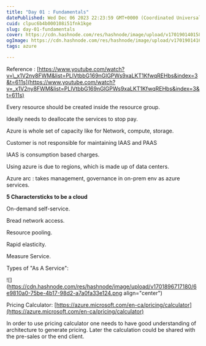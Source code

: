 ```yaml
---
title: "Day 01 : Fundamentals"
datePublished: Wed Dec 06 2023 22:23:59 GMT+0000 (Coordinated Universal Time)
cuid: clpuc6b4b000108i51fnk1kge
slug: day-01-fundamentals
cover: https://cdn.hashnode.com/res/hashnode/image/upload/v1701901401583/d4f9d1d9-5c3c-40d1-aad5-49e1fa665326.png
ogImage: https://cdn.hashnode.com/res/hashnode/image/upload/v1701901416413/cf6ff51f-6719-4214-ad61-8bc673cdc54c.png
tags: azure

---
```


Reference : [https://www.youtube.com/watch?v=\_x1V2ny8FWM&list=PLlVtbbG169nGlGPWs9xaLKT1KfwqREHbs&index=3&t=611s](https://www.youtube.com/watch?v=_x1V2ny8FWM&list=PLlVtbbG169nGlGPWs9xaLKT1KfwqREHbs&index=3&t=611s)

Every resource should be created inside the resource group.

Ideally needs to deallocate the services to stop pay.

Azure is whole set of capacity like for Network, compute, storage.

Customer is not responsible for maintaining IAAS and PAAS

IAAS is consumption based charges.

Using azure is due to regions, which is made up of data centers.

Azure arc : takes management, governance in on-prem env as azure services.

**5 Charactersticks to be a cloud**

On-demand self-service.

Bread network access.

Resource pooling.

Rapid elasticity.

Measure Service.

Types of "As A Service":

![](https://cdn.hashnode.com/res/hashnode/image/upload/v1701896717180/6e9810a0-75be-4b17-98d2-a7a0fa33e124.png align="center")

Pricing Calculator: [https://azure.microsoft.com/en-ca/pricing/calculator](https://azure.microsoft.com/en-ca/pricing/calculator)

In order to use pricing calculator one needs to have good understanding of architecture to generate pricing. Later the calculation could be shared with the pre-sales or the end client.